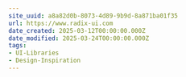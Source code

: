 ```yaml
---
site_uuid: a8a82d0b-8073-4d89-9b9d-8a871ba01f35
url: https://www.radix-ui.com
date_created: 2025-03-12T00:00:00.000Z
date_modified: 2025-03-24T00:00:00.000Z
tags:
- UI-Libraries
- Design-Inspiration
---
```





